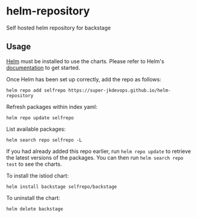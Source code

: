 # helm-repository
Self hosted helm repository for backstage


## Usage

[Helm](https://helm.sh) must be installed to use the charts.  Please refer to
Helm's [documentation](https://helm.sh/docs) to get started.

Once Helm has been set up correctly, add the repo as follows:

```console
helm repo add selfrepo https://super-jkdevops.github.io/helm-repository
```

Refresh packages within index yaml:

```console
helm repo update selfrepo
```

List available packages:

```console
helm search repo selfrepo -L
```

If you had already added this repo earlier, run `helm repo update` to retrieve
the latest versions of the packages. You can then run `helm search repo
test` to see the charts.

To install the istiod chart:
```console
helm install backstage selfrepo/backstage
```

To uninstall the chart:
```console
helm delete backstage
```
